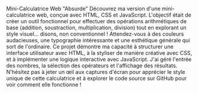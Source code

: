 Mini-Calculatrice Web "Absurde" Découvrez ma version d'une mini-calculatrice web, conçue avec HTML, CSS et JavaScript. L'objectif était de créer un outil fonctionnel pour effectuer des opérations arithmétiques de base (addition, soustraction, multiplication, division) tout en explorant un style visuel... disons, non conventionnel ! Attendez-vous à des couleurs audacieuses, une typographie intéressante et une esthétique générale qui sort de l'ordinaire. Ce projet démontre ma capacité à structurer une interface utilisateur avec HTML, à la styliser de manière créative avec CSS, et à implémenter une logique interactive avec JavaScript. J'ai géré l'entrée des nombres, la sélection des opérateurs et l'affichage des résultats. N'hésitez pas à jeter un œil aux captures d'écran pour apprécier le style unique de cette calculatrice et à explorer le code source sur GitHub pour voir comment elle fonctionne !
